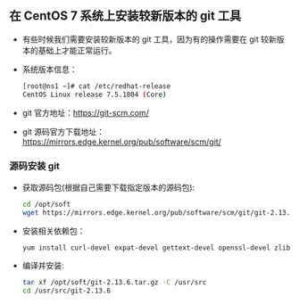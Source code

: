## 在 CentOS 7 系统上安装较新版本的 git 工具
- 有些时候我们需要安装较新版本的 git 工具，因为有的操作需要在 git 较新版本的基础上才能正常运行。
- 系统版本信息：
  
  ```bash
  [root@ns1 ~]# cat /etc/redhat-release 
  CentOS Linux release 7.5.1804 (Core)
  ```

- git 官方地址：<https://git-scm.com/>
- git 源码官方下载地址：<https://mirrors.edge.kernel.org/pub/software/scm/git/>

### 源码安装 git
- 获取源码包(根据自己需要下载指定版本的源码包):
  
  ```bash
  cd /opt/soft
  wget https://mirrors.edge.kernel.org/pub/software/scm/git/git-2.13.6.tar.gz
  ```
  
- 安装相关依赖包：

  ```bash
  yum install curl-devel expat-devel gettext-devel openssl-devel zlib-devel gcc perl-ExtUtils-MakeMaker openssh-clients -y
  ```
 
- 编译并安装:

  ```bash
  tar xf /opt/soft/git-2.13.6.tar.gz -C /usr/src
  cd /usr/src/git-2.13.6
  

